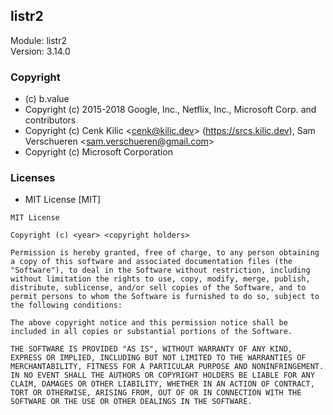 ## listr2
Module: listr2\
Version: 3.14.0
### Copyright
- (c) b.value
- Copyright (c) 2015-2018 Google, Inc., Netflix, Inc., Microsoft Corp. and contributors
- Copyright (c) Cenk Kilic &lt;cenk@kilic.dev&gt; (https://srcs.kilic.dev), Sam Verschueren &lt;sam.verschueren@gmail.com&gt;
- Copyright (c) Microsoft Corporation
### Licenses 
 - MIT License [MIT]

```
MIT License

Copyright (c) <year> <copyright holders>

Permission is hereby granted, free of charge, to any person obtaining a copy of this software and associated documentation files (the "Software"), to deal in the Software without restriction, including without limitation the rights to use, copy, modify, merge, publish, distribute, sublicense, and/or sell copies of the Software, and to permit persons to whom the Software is furnished to do so, subject to the following conditions:

The above copyright notice and this permission notice shall be included in all copies or substantial portions of the Software.

THE SOFTWARE IS PROVIDED "AS IS", WITHOUT WARRANTY OF ANY KIND, EXPRESS OR IMPLIED, INCLUDING BUT NOT LIMITED TO THE WARRANTIES OF MERCHANTABILITY, FITNESS FOR A PARTICULAR PURPOSE AND NONINFRINGEMENT. IN NO EVENT SHALL THE AUTHORS OR COPYRIGHT HOLDERS BE LIABLE FOR ANY CLAIM, DAMAGES OR OTHER LIABILITY, WHETHER IN AN ACTION OF CONTRACT, TORT OR OTHERWISE, ARISING FROM, OUT OF OR IN CONNECTION WITH THE SOFTWARE OR THE USE OR OTHER DEALINGS IN THE SOFTWARE.
```
